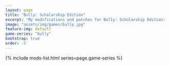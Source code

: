 ```yaml
---
layout: page
title: "Bully: Scholarship Edition"
excerpt: "My modifications and patches for Bully: Scholarship Edition: SilentPatch."
image: "assets/img/games/bully.jpg"
feature-img: default
game-series: "bully"
bootstrap: true
order: -5
---
```


{% include mods-list.html series=page.game-series %}